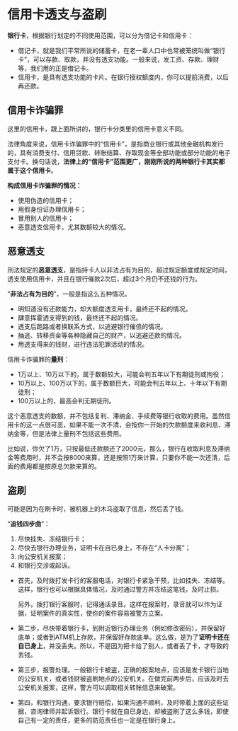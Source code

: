 # 信用卡透支与盗刷

**银行卡**，根据银行划定的不同使用范围，可以分为借记卡和信用卡：  

- 借记卡，就是我们平常所说的储蓄卡，在老一辈人口中也常被笼统叫做“银行卡”，可以存款、取款，并没有透支功能。一般来说，发工资、存款、理财等，我们用的正是借记卡。
- 信用卡，是具有透支功能的卡片。在银行授权额度内，你可以提前消费，以后再还款。



## 信用卡诈骗罪

这里的信用卡，跟上面所讲的，银行卡分类里的信用卡意义不同。

法律角度来说，信用卡诈骗罪中的“信用卡”，是指商业银行或其他金融机构发行的，具有消费支付、信用贷款、转账结算、存取现金等全部功能或部分功能的电子支付卡。换句话说，**法律上的“信用卡”范围更广，刚刚所说的两种银行卡其实都属于这个信用卡**。

**构成信用卡诈骗罪的情况：**

- 使用伪造的信用卡；
- 用假身份证办理信用卡；
- 冒用别人的信用卡；
- 恶意透支信用卡，尤其数额较大的情况。



## 恶意透支

刑法规定的**恶意透支**，是指持卡人以非法占有为目的，超过规定额度或规定时间，透支使用信用卡，并且在银行催款2次后，超过3个月仍不还钱的行为。

“**非法占有为目的**”，一般是指这么五种情况。

- 明知道没有还款能力，却大额度透支用卡，最终还不起的情况。
- 肆意挥霍透支得到的钱，最终还不起的情况。
- 透支后跑路或者换联系方式，以逃避银行催债的情况。
- 抽逃、转移资金等各种隐藏自己的财产，以逃避还款的情况。
- 用透支得来的钱财，进行违法犯罪活动的情况。



信用卡诈骗罪的**量刑**：

- 1万以上、10万以下的，属于数额较大，可能会判五年以下有期徒刑或拘役；
- 10万以上、100万以下的，属于数额巨大，可能会判五年以上、十年以下有期徒刑；
- 100万以上的，最高会判无期徒刑。

这个恶意透支的数额，并不包括复利、滞纳金、手续费等银行收取的费用。虽然信用卡的这一点很可恶，如果不能一次不清，会按你一开始的欠款额度来收利息、滞纳金等，但是法律上量刑不包括这些费用。

比如说，你欠了1万，只按最低还款额还了2000元，那么，银行在收取利息及滞纳金等费用时，并不会按8000来算，还是按照1万来计算，只要你不能一次还清，后面的费用都是按原总欠款来算的。



## 盗刷

可能是因为在刷卡时，被机器上的木马盗取了信息，然后丢了钱。

“**追钱四步曲**”：

1. 尽快挂失、冻结银行卡；
2. 尽快去银行办理业务，证明卡在自已身上，不存在“人卡分离”；
3. 向公安机关报案；
4. 和银行交涉或起诉。



- 首先，及时拨打发卡行的客服电话，对银行卡紧急干预，比如挂失、冻结等。这样，银行也可以根据具体情况，及时通过警方并冻结这笔钱，及时止损。

  另外，拨打银行客服时，记得通话录音。这样在报案时，录音就可以作为证据，证明案件的真实性，使你的案件容易被警方立案。

- 第二步，尽快带着银行卡，到附近银行办理业务（例如修改密码），并保留好底单；或者到ATM机上存款，并保留好存款底单。这么做，是为了**证明卡还在自已身上**，并没丢失。所以，不是因为把卡给了别人，或者丢了卡，才导致的丢钱。

- 第三步，报警处理。一般银行卡被盗，正确的报案地点，应该是发卡银行当地的公安机关，或者钱财被盗刷地点的公安机关。在做完前两步后，应该及时去公安机关报案，这样，警方可以调取相关转账信息来破案。

- 第四，和银行沟通，要求银行赔偿，如果沟通不顺利，及时带着上面的这些证据，咨询律师并起诉银行。银行卡就在自已身边，却被盗刷了这么多钱，即使自己有一定的责任，更多的防范责任也一定是在银行身上。





















